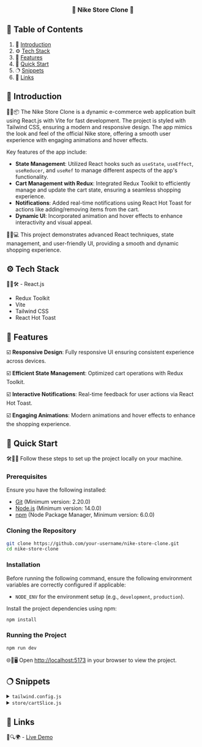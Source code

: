 <h3 align="center">🚀 Nike Store Clone 🚀</h3>

## 📌 <a name="table">Table of Contents</a>

1. 🤖 [Introduction](#introduction)
2. ⚙️ [Tech Stack](#tech-stack)
3. 🔋 [Features](#features)
4. 🤸 [Quick Start](#quick-start)
5. 🔿 [Snippets](#snippets)
6. 🔗 [Links](#links)

## <a name="introduction">🤖 Introduction</a>

🎨🎯📦 The Nike Store Clone is a dynamic e-commerce web application built using React.js with Vite for fast development. The project is styled with Tailwind CSS, ensuring a modern and responsive design. The app mimics the look and feel of the official Nike store, offering a smooth user experience with engaging animations and hover effects.

Key features of the app include:

- **State Management**: Utilized React hooks such as `useState`, `useEffect`, `useReducer`, and `useRef` to manage different aspects of the app's functionality.
- **Cart Management with Redux**: Integrated Redux Toolkit to efficiently manage and update the cart state, ensuring a seamless shopping experience.
- **Notifications**: Added real-time notifications using React Hot Toast for actions like adding/removing items from the cart.
- **Dynamic UI**: Incorporated animation and hover effects to enhance interactivity and visual appeal.

🌟📱💻 This project demonstrates advanced React techniques, state management, and user-friendly UI, providing a smooth and dynamic shopping experience.

## <a name="tech-stack">⚙️ Tech Stack</a>

🔧🔑🛠️ - React.js
- Redux Toolkit
- Vite
- Tailwind CSS
- React Hot Toast

## <a name="features">🔋 Features</a>

☑️ **Responsive Design**: Fully responsive UI ensuring consistent experience across devices.

☑️ **Efficient State Management**: Optimized cart operations with Redux Toolkit.

☑️ **Interactive Notifications**: Real-time feedback for user actions via React Hot Toast.

☑️ **Engaging Animations**: Modern animations and hover effects to enhance the shopping experience.

## <a name="quick-start">🤸 Quick Start</a>

🛠️🚀📂 Follow these steps to set up the project locally on your machine.

### **Prerequisites**

Ensure you have the following installed:

- [Git](https://git-scm.com/) (Minimum version: 2.20.0)
- [Node.js](https://nodejs.org/en) (Minimum version: 14.0.0)
- [npm](https://www.npmjs.com/) (Node Package Manager, Minimum version: 6.0.0)

### **Cloning the Repository**

```bash
git clone https://github.com/your-username/nike-store-clone.git
cd nike-store-clone
```

### **Installation**

Before running the following command, ensure the following environment variables are correctly configured if applicable:

- `NODE_ENV` for the environment setup (e.g., `development`, `production`).

Install the project dependencies using npm:

```bash
npm install
```

### **Running the Project**

```bash
npm run dev
```

🌐📖🖥️ Open [http://localhost:5173](http://localhost:5173) in your browser to view the project.

## <a name="snippets">🔿 Snippets</a>

<details>
<summary><code>tailwind.config.js</code></summary>

```javascript
/** @type {import('tailwindcss').Config} */
export default {
  content: ["./index.html", "./src/**/*.{js,ts,jsx,tsx}"], // The paths defined here specify the files Tailwind CSS should scan for class usage. "./index.html" is for the main HTML file, and "./src/**/*.{js,ts,jsx,tsx}" includes all JavaScript and TypeScript files in the src directory to cover dynamic class usage in components.
  theme: {
    extend: {
      colors: {
        black: "#111",
        white: "#fff",
        gray: {
          light: "#f5f5f5",
          DEFAULT: "#d4d4d4",
          dark: "#a3a3a3",
        },
        red: "#e3342f",
      },
    },
  },
  plugins: [],
};
```

</details>

<details>
<summary><code>store/cartSlice.js</code></summary>

```javascript
import { createSlice } from '@reduxjs/toolkit';

const initialState = {
  items: [],
  totalAmount: 0,
};

// The cartSlice manages the shopping cart's state in the Redux store, including items and the total amount. It plays a crucial role in providing state management for the e-commerce functionalities of this project.
const cartSlice = createSlice({
  name: 'cart',
  initialState,
  reducers: {
    addItem: (state, action) => {
      state.items.push(action.payload);
      state.totalAmount += action.payload.price;
    },
    removeItem: (state, action) => {
      const index = state.items.findIndex(item => item.id === action.payload.id);
      if (index !== -1) {
        state.totalAmount -= state.items[index].price;
        state.items.splice(index, 1);
      }
    },
  },
});

export const { addItem, removeItem } = cartSlice.actions;
export default cartSlice.reducer;
```

</details>

## <a name="links">🔗 Links</a>

🔗🔍🌍 - [Live Demo](https://nike-clone-website-six.vercel.app/)


